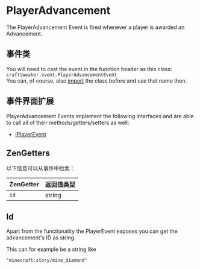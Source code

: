 # PlayerAdvancement

The PlayerAdvancement Event is fired whenever a player is awarded an Advancement.

## 事件类

You will need to cast the event in the function header as this class:  
`crafttweaker.event.PlayerAdvancementEvent`  
You can, of course, also [import](/AdvancedFunctions/Import/) the class before and use that name then.

## 事件界面扩展

PlayerAdvancement Events implement the following interfaces and are able to call all of their methods/getters/setters as well:

- [IPlayerEvent](/Vanilla/Events/Events/IPlayerEvent/)

## ZenGetters

以下信息可以从事件中检索：

| ZenGetter | 返回值类型  |
| --------- | ------ |
| `id`      | string |

## Id

Apart from the functionality the PlayerEvent exposes you can get the advancement's ID as string.

This can for example be a string like

```zenscript
"minecraft:story/mine_diamond"
```